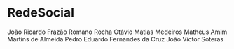 # RedeSocial

João Ricardo Frazão Romano Rocha
Otávio Matias Medeiros
Matheus Amim Martins de Almeida
Pedro Eduardo Fernandes da Cruz
João Victor Soteras
